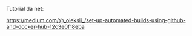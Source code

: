 Tutorial da net:

https://medium.com/@_oleksii_/set-up-automated-builds-using-github-and-docker-hub-12c3e0f18eba
